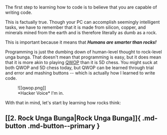 The first step to learning how to code is to believe that you are capable of writing code. 

This is factually true. Though your PC can accomplish seemingly intelligent tasks, we have to remember that it is made from silicon, copper, and minerals mined from the earth and is therefore literally as dumb as a rock.

This is important because it means that _**Humans are smarter than rocks!**_

Programming is just the dumbing down of human-level thought to rock-level unga bunga. That doesn't mean that programming is easy, but it does mean that it is more akin to playing [QWOP](http://www.foddy.net/Athletics.html) than it is 5D chess. You might suck at both QWOP and 5D chess today, but QWOP can be  learned through trial and error and mashing buttons -- which is actually how I learned to write code.

<figure markdown>
![[qwop.png]]
<figcaption>*Hacker Voice* I'm in.</figcaption>
</figure>

With that in mind, let's start by learning how rocks think:
## [[2. Rock Unga Bunga|Rock Unga Bunga]]{ .md-button .md-button--primary }

